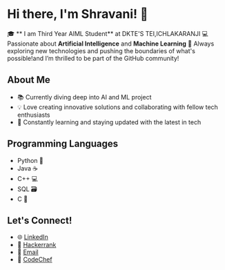 

# Hi there, I'm Shravani! 👋

🎓 ** I am Third Year AIML Student** at DKTE'S TEI,ICHLAKARANJI
💻 Passionate about **Artificial Intelligence** and **Machine Learning**
🚀 Always exploring new technologies and pushing the boundaries of what's possible!and I’m thrilled to be part of the GitHub community! 

## About Me

- 📚 Currently diving deep into AI and ML project 
- 💡 Love creating innovative solutions and collaborating with fellow tech enthusiasts
- 📖 Constantly learning and staying updated with the latest in tech


 ## Programming Languages
- Python 🐍
- Java ☕
- C++ 💻
- SQL 🗃️
- C 🔧

## Let's Connect!

- 🌐 [LinkedIn](https://www.linkedin.com/in/shravani-mali-7373a6215/)
- 🏅 [Hackerrank](https://www.hackerrank.com/profile/_shravani28_)
- 📧 [Email](shravanimali240@gmail.com)
- 🍴 [CodeChef](https://www.codechef.com/users/shra7vani)
